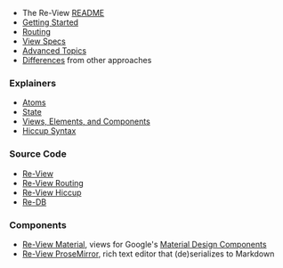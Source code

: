 

- The Re-View [README](https://github.com/re-view/re-view/blob/master/README.md)
- [Getting Started](re-view/getting-started)
- [Routing](routing)
- [View Specs](re-view/view-specs)
- [Advanced Topics](re-view/advanced-topics)
- [Differences](re-view/differences) from other approaches

### Explainers

- [Atoms](explainers/atoms)
- [State](explainers/state)
- [Views, Elements, and Components](explainers/views-elements-components)
- [Hiccup Syntax](hiccup/syntax)

### Source Code

- [Re-View](https://www.github.com/re-view/re-view)
- [Re-View Routing](https://www.github.com/re-view/re-view-routing)
- [Re-View Hiccup](https://www.github.com/re-view/re-view-hiccup)
- [Re-DB](https://www.github.com/re-view/re-db)

### Components

- [Re-View Material](https://www.github.com/re-view/re-view-material), views for Google's [Material Design Components](https://github.com/material-components/material-components-web)
- [Re-View ProseMirror](https://www.github.com/re-view/re-view-prosemirror), rich text editor that (de)serializes to Markdown
